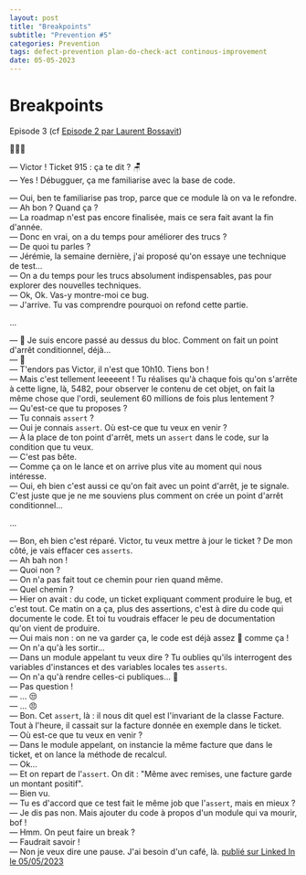 ```yaml
---
layout: post
title: "Breakpoints"
subtitle: "Prevention #5"
categories: Prevention
tags: defect-prevention plan-do-check-act continous-improvement
date: 05-05-2023
---
```

# Breakpoints

Episode 3 (cf [Episode 2 par Laurent Bossavit](https://www.linkedin.com/posts/bossavit_coaching-technique-activity-7060143914778796032-Akcb?utm_source=share&utm_medium=member_desktop)) 

🐌🛑🐢


— Victor ! Ticket 915 : ça te dit ? 🪑\
— Yes ! Débugguer, ça me familiarise avec la base de code.
<!--more-->

— Oui, ben te familiarise pas trop, parce que ce module là on va le refondre.\
— Ah bon ? Quand ça ?\
— La roadmap n'est pas encore finalisée, mais ce sera fait avant la fin d'année.\
— Donc en vrai, on a du temps pour améliorer des trucs ?\
— De quoi tu parles ?\
— Jérémie, la semaine dernière, j'ai proposé qu'on essaye une technique de test…\
— On a du temps pour les trucs absolument indispensables, pas pour explorer des nouvelles techniques.\
— Ok, Ok. Vas-y montre-moi ce bug.\
— J'arrive. Tu vas comprendre pourquoi on refond cette partie.

…

— 🤬 Je suis encore passé au dessus du bloc. Comment on fait un point d'arrêt conditionnel, déjà…\
— 🥱\
— T'endors pas Victor, il n'est que 10h10. Tiens bon !\
— Mais c'est tellement leeeeent ! Tu réalises qu'à chaque fois qu'on s'arrête à cette ligne, là, 5482, pour observer le contenu de cet objet, on fait la même chose que l'ordi, seulement 60 millions de fois plus lentement ?\
— Qu'est-ce que tu proposes ?\
— Tu connais `assert` ?\
— Oui je connais `assert`. Où est-ce que tu veux en venir ?\
— À la place de ton point d'arrêt, mets un `assert` dans le code, sur la condition que tu veux.\
— C'est pas bête.\
— Comme ça on le lance et on arrive plus vite au moment qui nous intéresse.\
— Oui, eh bien c'est aussi ce qu'on fait avec un point d'arrêt, je te signale. C'est juste que je ne me souviens plus comment on crée un point d'arrêt conditionnel…

…

— Bon, eh bien c'est réparé. Victor, tu veux mettre à jour le ticket ? De mon côté, je vais effacer ces `asserts`.\
— Ah bah non !\
— Quoi non ?\
— On n'a pas fait tout ce chemin pour rien quand même.\
— Quel chemin ?\
— Hier on avait : du code, un ticket expliquant comment produire le bug, et c'est tout. Ce matin on a ça, plus des assertions, c'est à dire du code qui documente le code. Et toi tu voudrais effacer le peu de documentation qu'on vient de produire.\
— Oui mais non : on ne va garder ça, le code est déjà assez 🤬 comme ça !\
— On n'a qu'à les sortir…\
— Dans un module appelant tu veux dire ? Tu oublies qu'ils interrogent des variables d'instances et des variables locales tes `asserts`.\
— On n'a qu'à rendre celles-ci publiques… 😬\
— Pas question !\
— … 😒\
— … 😠\
— Bon. Cet `assert`, là : il nous dit quel est l'invariant de la classe Facture. Tout à l'heure, il cassait sur la facture donnée en exemple dans le ticket.\
— Où est-ce que tu veux en venir ?\
— Dans le module appelant, on instancie la même facture que dans le ticket, et on lance la méthode de recalcul.\
— Ok…\
— Et on repart de l'`assert`. On dit : "Même avec remises, une facture garde un montant positif".\
— Bien vu.\
— Tu es d'accord que ce test fait le même job que l'`assert`, mais en mieux ?\
— Je dis pas non. Mais ajouter du code à propos d'un module qui va mourir, bof !\
— Hmm. On peut faire un break ?\
— Faudrait savoir !\
— Non je veux dire une pause. J'ai besoin d'un café, là.
[publié sur Linked In le 05/05/2023](https://www.linkedin.com/posts/christophe-thibaut-35b4657_ameliorationcontinue-activity-7060178285623660544-NhOB?utm_source=share&utm_medium=member_desktop)

